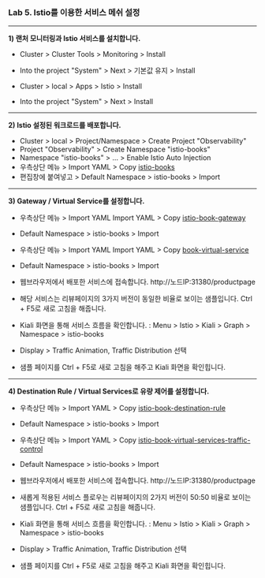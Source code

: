 ### Lab 5. Istio를 이용한 서비스 메쉬 설정

---

**1) 랜처 모니터링과 Istio 서비스를 설치합니다.**
- Cluster > Cluster Tools > Monitoring > Install 
- Into the project "System" > Next > 기본값 유지 > Install


- Cluster > local > Apps > Istio > Install
- Into the project "System" > Next > Install

---

**2) Istio 설정된 워크로드를 배포합니다.**
- Cluster > local > Project/Namespace > Create Project "Observability" 
- Project "Observability" > Create Namespace "istio-books"
- Namespace "istio-books" > ... > Enable Istio Auto Injection
- 우측상단 메뉴 > Import YAML > Copy [istio-books](../istio/istio-books.yml)
- 편집창에 붙여넣고 > Default Namespace > istio-books > Import

---

**3) Gateway / Virtual Service를 설정합니다.**
- 우측상단 메뉴 > Import YAML Import YAML > Copy [istio-book-gateway](../istio/book-gateway.yml)
- Default Namespace > istio-books > Import
- 우측상단 메뉴 > Import YAML Import YAML > Copy [book-virtual-service](../istio/book-virtual-service.yml)
- Default Namespace > istio-books > Import

- 웹브라우저에서 배포한 서비스에 접속합니다. http://노드IP:31380/productpage
- 해당 서비스는 리뷰페이지의 3가지 버전이 동일한 비율로 보이는 샘플입니다. Ctrl + F5로 새로 고침을 해줍니다.
- Kiali 화면을 통해 서비스 흐름을 확인합니다. : Menu > Istio > Kiali > Graph > Namespace > istio-books
- Display > Traffic Animation, Traffic Distribution 선택
- 샘플 페이지를 Ctrl + F5로 새로 고침을 해주고 Kiali 화면을 확인힙니다.

---

**4) Destination Rule / Virtual Services로 유량 제어를 설정합니다.**
- 우측상단 메뉴 > Import YAML > Copy [istio-book-destination-rule](../istio/istio-book-destination-rule.yml)
- Default Namespace > istio-books > Import
- 우측상단 메뉴 > Import YAML > Copy [istio-book-virtual-services-traffic-control](../istio/istio-book-virtual-service-traffic-control.yml)
- Default Namespace > istio-books > Import

- 웹브라우저에서 배포한 서비스에 접속합니다. http://노드IP:31380/productpage
- 새롭게 적용된 서비스 플로우는 리뷰페이지의 2가지 버전이 50:50 비율로 보이는 샘플입니다. Ctrl + F5로 새로 고침을 해줍니다.
- Kiali 화면을 통해 서비스 흐름을 확인합니다. : Menu > Istio > Kiali > Graph > Namespace > istio-books
- Display > Traffic Animation, Traffic Distribution 선택
- 샘플 페이지를 Ctrl + F5로 새로 고침을 해주고 Kiali 화면을 확인힙니다.
